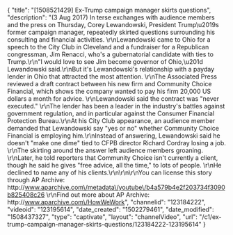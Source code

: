 {
    "title": "[1508521429] Ex-Trump campaign manager skirts questions",
    "description": "(3 Aug 2017) In terse exchanges with audience members and the press on Thursday, Corey Lewandowski, President Trump\u2019s former campaign manager, repeatedly skirted questions surrounding his consulting and financial activities. \r\nLewandowski came to Ohio for a speech to the City Club in Cleveland and a fundraiser for a Republican congressman, Jim Renacci, who's a gubernatorial candidate with ties to Trump.\r\n\"I would love to see Jim become governor of Ohio,\u201d Lewandowski said.\r\nBut it's Lewandowski's relationship with a payday lender in Ohio that attracted the most attention. \r\nThe Associated Press reviewed a draft contract between his new firm and Community Choice Financial, which shows the company wanted to pay his firm 20,000 US dollars a month for advice. \r\nLewandowski said the contract was \"never executed.\" \r\nThe lender has been a leader in the industry's battles against government regulation, and in particular against the Consumer Financial Protection Bureau.\r\nAt his City Club appearance, an audience member demanded that Lewandowski say \"yes or no\" whether Community Choice Financial is employing him.\r\nInstead of answering, Lewandowski said he doesn't \"make one dime\" tied to CFPB director Richard Cordray losing a job. \r\nThe skirting around the answer left audience members groaning. \r\nLater, he told reporters that Community Choice isn't currently a client, though he said he gives \"free advice, all the time,\" to lots of people. \r\nHe declined to name any of his clients.\r\n\r\n\r\nYou can license this story through AP Archive: http:\/\/www.aparchive.com\/metadata\/youtube\/b4a579b4e2f203734f3090b825408c26 \r\nFind out more about AP Archive: http:\/\/www.aparchive.com\/HowWeWork",
    "channelid": "123184222",
    "videoid": "123195614",
    "date_created": "1502279461",
    "date_modified": "1508437327",
    "type": "captivate",
    "layout": "channelVideo",
    "url": "\/c1\/ex-trump-campaign-manager-skirts-questions\/123184222-123195614"
}